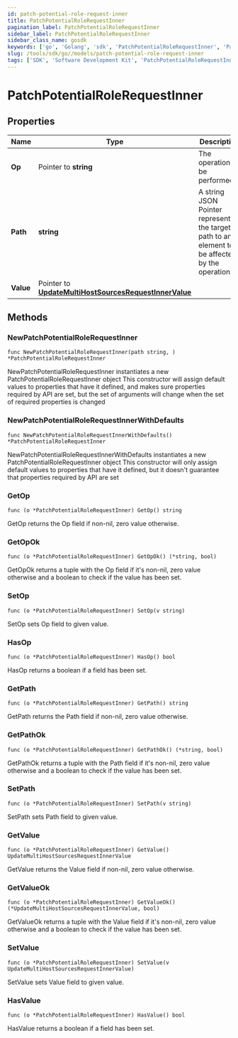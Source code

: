 ```yaml
---
id: patch-potential-role-request-inner
title: PatchPotentialRoleRequestInner
pagination_label: PatchPotentialRoleRequestInner
sidebar_label: PatchPotentialRoleRequestInner
sidebar_class_name: gosdk
keywords: ['go', 'Golang', 'sdk', 'PatchPotentialRoleRequestInner', 'PatchPotentialRoleRequestInner'] 
slug: /tools/sdk/go//models/patch-potential-role-request-inner
tags: ['SDK', 'Software Development Kit', 'PatchPotentialRoleRequestInner', 'PatchPotentialRoleRequestInner']
---
```


# PatchPotentialRoleRequestInner

## Properties

Name | Type | Description | Notes
------------ | ------------- | ------------- | -------------
**Op** | Pointer to **string** | The operation to be performed | [optional] 
**Path** | **string** | A string JSON Pointer representing the target path to an element to be affected by the operation | 
**Value** | Pointer to [**UpdateMultiHostSourcesRequestInnerValue**](update-multi-host-sources-request-inner-value) |  | [optional] 

## Methods

### NewPatchPotentialRoleRequestInner

`func NewPatchPotentialRoleRequestInner(path string, ) *PatchPotentialRoleRequestInner`

NewPatchPotentialRoleRequestInner instantiates a new PatchPotentialRoleRequestInner object
This constructor will assign default values to properties that have it defined,
and makes sure properties required by API are set, but the set of arguments
will change when the set of required properties is changed

### NewPatchPotentialRoleRequestInnerWithDefaults

`func NewPatchPotentialRoleRequestInnerWithDefaults() *PatchPotentialRoleRequestInner`

NewPatchPotentialRoleRequestInnerWithDefaults instantiates a new PatchPotentialRoleRequestInner object
This constructor will only assign default values to properties that have it defined,
but it doesn't guarantee that properties required by API are set

### GetOp

`func (o *PatchPotentialRoleRequestInner) GetOp() string`

GetOp returns the Op field if non-nil, zero value otherwise.

### GetOpOk

`func (o *PatchPotentialRoleRequestInner) GetOpOk() (*string, bool)`

GetOpOk returns a tuple with the Op field if it's non-nil, zero value otherwise
and a boolean to check if the value has been set.

### SetOp

`func (o *PatchPotentialRoleRequestInner) SetOp(v string)`

SetOp sets Op field to given value.

### HasOp

`func (o *PatchPotentialRoleRequestInner) HasOp() bool`

HasOp returns a boolean if a field has been set.

### GetPath

`func (o *PatchPotentialRoleRequestInner) GetPath() string`

GetPath returns the Path field if non-nil, zero value otherwise.

### GetPathOk

`func (o *PatchPotentialRoleRequestInner) GetPathOk() (*string, bool)`

GetPathOk returns a tuple with the Path field if it's non-nil, zero value otherwise
and a boolean to check if the value has been set.

### SetPath

`func (o *PatchPotentialRoleRequestInner) SetPath(v string)`

SetPath sets Path field to given value.


### GetValue

`func (o *PatchPotentialRoleRequestInner) GetValue() UpdateMultiHostSourcesRequestInnerValue`

GetValue returns the Value field if non-nil, zero value otherwise.

### GetValueOk

`func (o *PatchPotentialRoleRequestInner) GetValueOk() (*UpdateMultiHostSourcesRequestInnerValue, bool)`

GetValueOk returns a tuple with the Value field if it's non-nil, zero value otherwise
and a boolean to check if the value has been set.

### SetValue

`func (o *PatchPotentialRoleRequestInner) SetValue(v UpdateMultiHostSourcesRequestInnerValue)`

SetValue sets Value field to given value.

### HasValue

`func (o *PatchPotentialRoleRequestInner) HasValue() bool`

HasValue returns a boolean if a field has been set.


